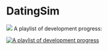 # DatingSim


![](.lineup.png) 
A playlist of development progress:

[![A playlist of development progress](http://img.youtube.com/vi/z6RGleCZnEI/0.jpg)](https://www.youtube.com/watch?v=gwhWf8mplg4&list=PLbttqE5Hx1pNCR0OInwxEV_pI8EQp1_cK&index=1) 

